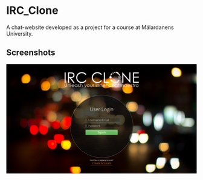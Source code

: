 # IRC_Clone
A chat-website developed as a project for a course at Mälardanens University.

## Screenshots
![Screenshot](chatserver.png "")
